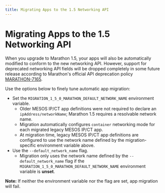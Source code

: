 ```yaml
---
title: Migrating Apps to the 1.5 Networking API
---
```


# Migrating Apps to the 1.5 Networking API

When you upgrade to Marathon 1.5, your apps will also be automatically modified to conform to the new networking API. However, support for deprecated networking API fields will be dropped completely in some future release according to Marathon's official API deprecation policy [MARATHON-7165](https://jira.mesosphere.com/browse/MARATHON-7165).

Use the options below to finely tune automatic app migration:

- Set the `MIGRATION_1_5_0_MARATHON_DEFAULT_NETWORK_NAME` environment variable.
    * Older MESOS IP/CT app definitions were not required to declare an `ipAddress/networkName`; Marathon 1.5 requires a resolvable network name.
    * Migration automatically configures `container` networking mode for each migrated legacy MESOS IP/CT app.
    * At migration time, legacy MESOS IP/CT app definitions are configured to use the network name defined by the migration-specific environment variable above.
- Use the `--default_network_name` flag.
    *  Migration only uses the network name defined by the `--default_network_name` flag if the `MIGRATION_1_5_0_MARATHON_DEFAULT_NETWORK_NAME` environment variable is **unset**.

**Note:** If neither the environment variable nor the flag are set, app migration will fail.
